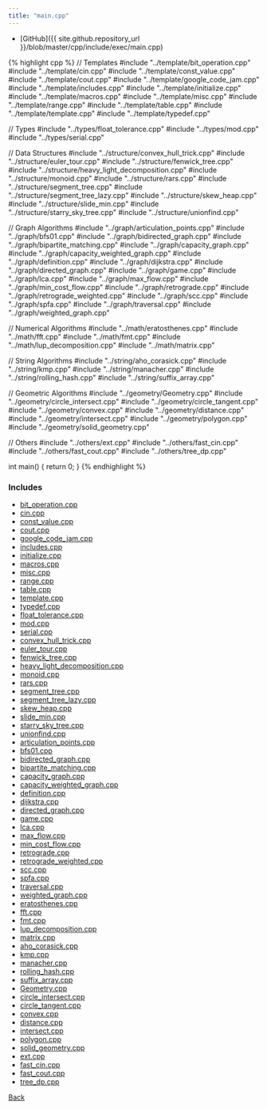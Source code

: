 ```yaml
---
title: "main.cpp"
---
```


- [GitHub]({{ site.github.repository_url }}/blob/master/cpp/include/exec/main.cpp)

{% highlight cpp %}
// Templates
#include "../template/bit_operation.cpp"
#include "../template/cin.cpp"
#include "../template/const_value.cpp"
#include "../template/cout.cpp"
#include "../template/google_code_jam.cpp"
#include "../template/includes.cpp"
#include "../template/initialize.cpp"
#include "../template/macros.cpp"
#include "../template/misc.cpp"
#include "../template/range.cpp"
#include "../template/table.cpp"
#include "../template/template.cpp"
#include "../template/typedef.cpp"

// Types
#include "../types/float_tolerance.cpp"
#include "../types/mod.cpp"
#include "../types/serial.cpp"

// Data Structures
#include "../structure/convex_hull_trick.cpp"
#include "../structure/euler_tour.cpp"
#include "../structure/fenwick_tree.cpp"
#include "../structure/heavy_light_decomposition.cpp"
#include "../structure/monoid.cpp"
#include "../structure/rars.cpp"
#include "../structure/segment_tree.cpp"
#include "../structure/segment_tree_lazy.cpp"
#include "../structure/skew_heap.cpp"
#include "../structure/slide_min.cpp"
#include "../structure/starry_sky_tree.cpp"
#include "../structure/unionfind.cpp"

// Graph Algorithms
#include "../graph/articulation_points.cpp"
#include "../graph/bfs01.cpp"
#include "../graph/bidirected_graph.cpp"
#include "../graph/bipartite_matching.cpp"
#include "../graph/capacity_graph.cpp"
#include "../graph/capacity_weighted_graph.cpp"
#include "../graph/definition.cpp"
#include "../graph/dijkstra.cpp"
#include "../graph/directed_graph.cpp"
#include "../graph/game.cpp"
#include "../graph/lca.cpp"
#include "../graph/max_flow.cpp"
#include "../graph/min_cost_flow.cpp"
#include "../graph/retrograde.cpp"
#include "../graph/retrograde_weighted.cpp"
#include "../graph/scc.cpp"
#include "../graph/spfa.cpp"
#include "../graph/traversal.cpp"
#include "../graph/weighted_graph.cpp"

// Numerical Algorithms
#include "../math/eratosthenes.cpp"
#include "../math/fft.cpp"
#include "../math/fmt.cpp"
#include "../math/lup_decomposition.cpp"
#include "../math/matrix.cpp"

// String Algorithms
#include "../string/aho_corasick.cpp"
#include "../string/kmp.cpp"
#include "../string/manacher.cpp"
#include "../string/rolling_hash.cpp"
#include "../string/suffix_array.cpp"

// Geometric Algorithms
#include "../geometry/Geometry.cpp"
#include "../geometry/circle_intersect.cpp"
#include "../geometry/circle_tangent.cpp"
#include "../geometry/convex.cpp"
#include "../geometry/distance.cpp"
#include "../geometry/intersect.cpp"
#include "../geometry/polygon.cpp"
#include "../geometry/solid_geometry.cpp"

// Others
#include "../others/ext.cpp"
#include "../others/fast_cin.cpp"
#include "../others/fast_cout.cpp"
#include "../others/tree_dp.cpp"

int main() { return 0; }
{% endhighlight %}

### Includes

- [bit_operation.cpp](../template/bit_operation)
- [cin.cpp](../template/cin)
- [const_value.cpp](../template/const_value)
- [cout.cpp](../template/cout)
- [google_code_jam.cpp](../template/google_code_jam)
- [includes.cpp](../template/includes)
- [initialize.cpp](../template/initialize)
- [macros.cpp](../template/macros)
- [misc.cpp](../template/misc)
- [range.cpp](../template/range)
- [table.cpp](../template/table)
- [template.cpp](../template/template)
- [typedef.cpp](../template/typedef)
- [float_tolerance.cpp](../types/float_tolerance)
- [mod.cpp](../types/mod)
- [serial.cpp](../types/serial)
- [convex_hull_trick.cpp](../structure/convex_hull_trick)
- [euler_tour.cpp](../structure/euler_tour)
- [fenwick_tree.cpp](../structure/fenwick_tree)
- [heavy_light_decomposition.cpp](../structure/heavy_light_decomposition)
- [monoid.cpp](../structure/monoid)
- [rars.cpp](../structure/rars)
- [segment_tree.cpp](../structure/segment_tree)
- [segment_tree_lazy.cpp](../structure/segment_tree_lazy)
- [skew_heap.cpp](../structure/skew_heap)
- [slide_min.cpp](../structure/slide_min)
- [starry_sky_tree.cpp](../structure/starry_sky_tree)
- [unionfind.cpp](../structure/unionfind)
- [articulation_points.cpp](../graph/articulation_points)
- [bfs01.cpp](../graph/bfs01)
- [bidirected_graph.cpp](../graph/bidirected_graph)
- [bipartite_matching.cpp](../graph/bipartite_matching)
- [capacity_graph.cpp](../graph/capacity_graph)
- [capacity_weighted_graph.cpp](../graph/capacity_weighted_graph)
- [definition.cpp](../graph/definition)
- [dijkstra.cpp](../graph/dijkstra)
- [directed_graph.cpp](../graph/directed_graph)
- [game.cpp](../graph/game)
- [lca.cpp](../graph/lca)
- [max_flow.cpp](../graph/max_flow)
- [min_cost_flow.cpp](../graph/min_cost_flow)
- [retrograde.cpp](../graph/retrograde)
- [retrograde_weighted.cpp](../graph/retrograde_weighted)
- [scc.cpp](../graph/scc)
- [spfa.cpp](../graph/spfa)
- [traversal.cpp](../graph/traversal)
- [weighted_graph.cpp](../graph/weighted_graph)
- [eratosthenes.cpp](../math/eratosthenes)
- [fft.cpp](../math/fft)
- [fmt.cpp](../math/fmt)
- [lup_decomposition.cpp](../math/lup_decomposition)
- [matrix.cpp](../math/matrix)
- [aho_corasick.cpp](../string/aho_corasick)
- [kmp.cpp](../string/kmp)
- [manacher.cpp](../string/manacher)
- [rolling_hash.cpp](../string/rolling_hash)
- [suffix_array.cpp](../string/suffix_array)
- [Geometry.cpp](../geometry/Geometry)
- [circle_intersect.cpp](../geometry/circle_intersect)
- [circle_tangent.cpp](../geometry/circle_tangent)
- [convex.cpp](../geometry/convex)
- [distance.cpp](../geometry/distance)
- [intersect.cpp](../geometry/intersect)
- [polygon.cpp](../geometry/polygon)
- [solid_geometry.cpp](../geometry/solid_geometry)
- [ext.cpp](../others/ext)
- [fast_cin.cpp](../others/fast_cin)
- [fast_cout.cpp](../others/fast_cout)
- [tree_dp.cpp](../others/tree_dp)

[Back](../..)
